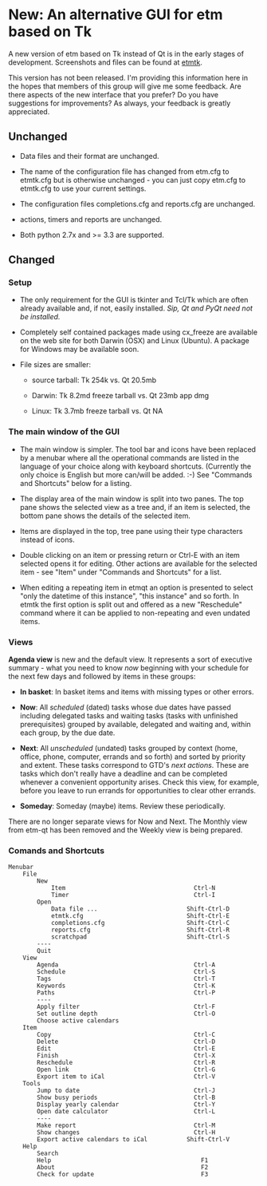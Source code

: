 # New: An alternative GUI for etm based on Tk

A new version of etm based on Tk instead of Qt is in the early stages of development. Screenshots and files can be found at [etmtk][].

This version has not been released. I'm providing this information here in the hopes that members of this group will give me some feedback. Are there aspects of the new interface that you prefer? Do you have suggestions for improvements? As always, your feedback is greatly appreciated.

[etmtk]: http://people.duke.edu/~dgraham/etmtk

## Unchanged

- Data files and their format are unchanged.

- The name of the configuration file has changed from etm.cfg to etmtk.cfg but is otherwise unchanged - you can just copy etm.cfg to etmtk.cfg to use your current settings.

- The configuration files completions.cfg and reports.cfg are unchanged.

- actions, timers and reports are unchanged.

- Both python 2.7x and >= 3.3 are supported.

## Changed

### Setup

- The only requirement for the GUI is tkinter and Tcl/Tk which are often already available and, if not, easily installed. *Sip, Qt and PyQt need not be installed.*

- Completely self contained packages made using cx_freeze are available on the web site for both Darwin (OSX) and Linux (Ubuntu). A package for Windows may be available soon.

- File sizes are smaller:

    - source tarball: Tk 254k vs. Qt 20.5mb

    - Darwin: Tk 8.2md freeze tarball vs. Qt 23mb app dmg

    - Linux: Tk 3.7mb freeze tarball vs. Qt NA

### The main window of the GUI

- The main window is simpler. The tool bar and icons have been replaced by a menubar where all the operational commands are listed in the language of your choice along with keyboard shortcuts. (Currently the only choice is English but more can/will be added. :-) See "Commands and Shortcuts" below for a listing.

- The display area of the main window is split into two panes. The top pane shows the selected view as a tree and, if an item is selected, the bottom pane shows the details of the selected item.

- Items are displayed in the top, tree pane using their type characters instead of icons.

- Double clicking on an item or pressing return or Ctrl-E with an item selected opens it for editing. Other actions are available for the selected item - see "Item" under "Commands and Shortcuts" for a list.

- When editing a repeating item in etmqt an option is presented to select "only the datetime of this instance", "this instance" and so forth. In etmtk the first option is split out and offered as a new "Reschedule" command where it can be applied to non-repeating and even undated items.

### Views

**Agenda view** is new and the default view. It represents a sort of executive summary - what you need to know *now* beginning with your schedule for the next few days and followed by items in these groups:

- **In basket**: In basket items and items with missing types or other errors.

- **Now**: All *scheduled* (dated) tasks whose due dates have passed including delegated tasks and waiting tasks (tasks with unfinished prerequisites) grouped by available, delegated and waiting and, within each group, by the due date.

- **Next**: All *unscheduled* (undated) tasks grouped by context (home, office, phone, computer, errands and so forth) and sorted by priority and extent. These tasks correspond to GTD's *next actions*. These are tasks which don't really have a deadline and can be completed whenever a convenient  opportunity arises.  Check this view, for example, before you leave to run errands for opportunities to clear other errands.

- **Someday**: Someday (maybe) items. Review these periodically.

There are no longer separate views for Now and Next. The Monthly view from etm-qt has been removed and the Weekly view is being prepared.

### Comands and Shortcuts

    Menubar
        File
            New
                Item                                    Ctrl-N
                Timer                                   Ctrl-I
            Open
                Data file ...                         Shift-Ctrl-D
                etmtk.cfg                             Shift-Ctrl-E
                completions.cfg                       Shift-Ctrl-C
                reports.cfg                           Shift-Ctrl-R
                scratchpad                            Shift-Ctrl-S
            ----
            Quit
        View
            Agenda                                      Ctrl-A
            Schedule                                    Ctrl-S
            Tags                                        Ctrl-T
            Keywords                                    Ctrl-K
            Paths                                       Ctrl-P
            ----
            Apply filter                                Ctrl-F
            Set outline depth                           Ctrl-O
            Choose active calendars
        Item
            Copy                                        Ctrl-C
            Delete                                      Ctrl-D
            Edit                                        Ctrl-E
            Finish                                      Ctrl-X
            Reschedule                                  Ctrl-R
            Open link                                   Ctrl-G
            Export item to iCal                         Ctrl-V
        Tools
            Jump to date                                Ctrl-J
            Show busy periods                           Ctrl-B
            Display yearly calendar                     Ctrl-Y
            Open date calculator                        Ctrl-L
            ----
            Make report                                 Ctrl-M
            Show changes                                Ctrl-H
            Export active calendars to iCal           Shift-Ctrl-V
        Help
            Search
            Help                                          F1
            About                                         F2
            Check for update                              F3
